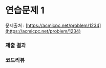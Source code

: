 # 연습문제 1

문제출처 : [https://acmicpc.net/problem/1234](https://acmicpc.net/problem/1234)

### 제출 결과

### 코드리뷰





